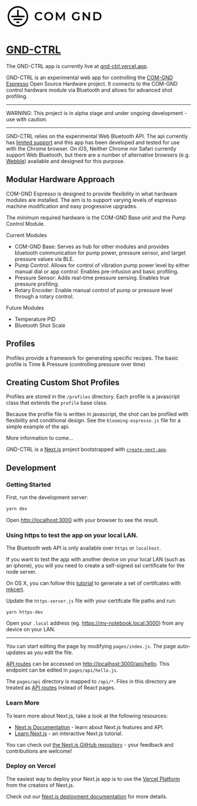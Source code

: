 ![COM GND Logo](https://raw.githubusercontent.com/COM-GND/com-gnd-espresso/main/docs/com-gnd_logo_left-lock.svg)

# [GND-CTRL](https://gnd-ctrl.vercel.app)

The GND-CTRL app is currently live at [gnd-ctrl.vercel.app](https://gnd-ctrl.vercel.app).


GND-CTRL is an experimental web app for controlling the [COM-GND Espresso](https://github.com/COM-GND/espresso) Open Source Hardware project. It connects to the COM-GND control hardware module via Bluetooth and allows for advanced shot profiling. 

---
WARNING: This project is in alpha stage and under ongoing development - use with caution. 

---

GND-CTRL relies on the experimental Web Bluetooth API. The api currently has [limited support](https://caniuse.com/web-bluetooth) and this app has been developed and tested for use with the Chrome browser. On iOS, Neither Chrome nor Safari currently support Web Bluetooth, but there are a number of alternative browsers (e.g. [Webble](https://apps.apple.com/us/app/webble/id1193531073)) available and designed for this purpose.  

## Modular Hardware Approach

COM-GND Espresso is designed to provide flexibility in what hardware modules are installed. The aim is to support varying levels of espresso machine modification and easy progressive upgrades. 

The minimum required hardware is the COM-GND Base unit and the Pump Control Module. 

Current Modules
 - COM-GND Base: Serves as hub for other modules and provides bluetooth communication for pump power, pressure sensor, and target pressure values via BLE. 
 - Pump Control: Allows for control of vibration pump power level by either manual dial or app control. Enables pre-infusion and basic profiling. 
 - Pressure Sensor: Adds real-time pressure sensing. Enables true pressure profiling. 
 - Rotary Encoder: Enable manual control of pump or pressure level through a rotary control. 
 

 Future Modules
 - Temperature PID
 - Bluetooth Shot Scale

## Profiles

Profiles provide a framework for generating specific recipes. The basic profile is Time & Pressure (controlling pressure over time)
## Creating Custom Shot Profiles

Profiles are stored in the `/profiles` directory. Each profile is a javascript class that extends the `profile` base class. 

Because the profile file is written in javascript, the shot can be profiled with flexibility and conditional design. See the `blooming-espresso.js` file for a simple example of the api. 

More information to come...


GND-CTRL is a [Next.js](https://nextjs.org/) project bootstrapped with [`create-next-app`](https://github.com/vercel/next.js/tree/canary/packages/create-next-app).

## Development
### Getting Started

First, run the development server:

```bash
yarn dev
```

Open [http://localhost:3000](http://localhost:3000) with your browser to see the result.


### Using https to test the app on your local LAN.

The Bluetooth web API is only available over `https` or `localhost`.

If you want to test the app with another device on your local LAN (such as an iphone), you will you need to create a self-signed ssl certificate for the node server. 

On OS X, you can follow this [tutorial](https://matthewhoelter.com/2019/10/21/how-to-setup-https-on-your-local-development-environment-localhost-in-minutes.html) to generate a set of certifcates with [mkcert](https://github.com/FiloSottile/mkcert).


Update the `https-server.js` file with your certifcate file paths and run:

```
yarn https-dev
```

Open your `.local` address (eg. https://my-notebook.local:3000) from any device on your LAN. 

---

You can start editing the page by modifying `pages/index.js`. The page auto-updates as you edit the file.

[API routes](https://nextjs.org/docs/api-routes/introduction) can be accessed on [http://localhost:3000/api/hello](http://localhost:3000/api/hello). This endpoint can be edited in `pages/api/hello.js`.

The `pages/api` directory is mapped to `/api/*`. Files in this directory are treated as [API routes](https://nextjs.org/docs/api-routes/introduction) instead of React pages.




### Learn More

To learn more about Next.js, take a look at the following resources:

- [Next.js Documentation](https://nextjs.org/docs) - learn about Next.js features and API.
- [Learn Next.js](https://nextjs.org/learn) - an interactive Next.js tutorial.

You can check out [the Next.js GitHub repository](https://github.com/vercel/next.js/) - your feedback and contributions are welcome!

### Deploy on Vercel

The easiest way to deploy your Next.js app is to use the [Vercel Platform](https://vercel.com/new?utm_medium=default-template&filter=next.js&utm_source=create-next-app&utm_campaign=create-next-app-readme) from the creators of Next.js.

Check out our [Next.js deployment documentation](https://nextjs.org/docs/deployment) for more details.
